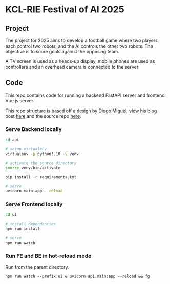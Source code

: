 # KCL-RIE Festival of AI 2025
## Project
The project for 2025 aims to develop a football game where two players each control two robots, and the AI controls the other two robots. The objective is to score goals against the opposing team.

A TV screen is used as a heads-up display, mobile phones are used as controllers and an overhead camera is connected to the server

## Code
This repo contains code for running a backend FastAPI server and frontend Vue.js server.

This repo structure is based off a design by Diogo Miguel, view his blog post [here](https://dimmaski.com/serve-vue-fastapi/) and the source repo [here](https://github.com/dimmaski/fastapi-vue).


### Serve Backend locally

```sh
cd api

# setup virtualenv
virtualenv -p python3.10 -v venv

# activate the source directory
source venv/bin/activate

pip install -r requirements.txt

# serve
uvicorn main:app --reload
```

### Serve Frontend locally
```sh
cd ui

# install dependencies
npm run install

# serve
npm run watch
```

### Run FE and BE in hot-reload mode
Run from the parent directory.
```
npm run watch --prefix ui & uvicorn api.main:app --reload && fg
```